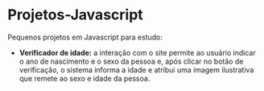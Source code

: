 # Projetos-Javascript
Pequenos projetos em Javascript para estudo:
* **Verificador de idade:** a interação com o site permite ao usuário indicar o ano de nascimento e o sexo da pessoa e, após clicar no botão de verificação, o sistema informa a idade e atribui uma imagem ilustrativa que remete ao sexo e idade da pessoa.
